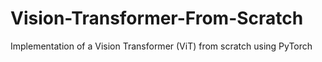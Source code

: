 # Vision-Transformer-From-Scratch
Implementation of a Vision Transformer (ViT) from scratch using PyTorch
